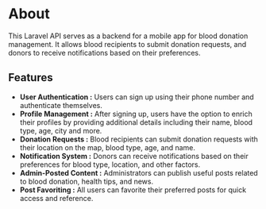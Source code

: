 
# About   

This Laravel API serves as a backend for a mobile app for blood donation management. It allows blood recipients to submit donation requests, and donors to receive notifications based on their preferences.

## Features
- **User Authentication :** Users can sign up using their phone number and authenticate themselves.
- **Profile Management :** After signing up, users have the option to enrich their profiles by providing additional details including their name, blood type, age, city and more.
- **Donation Requests :** Blood recipients can submit donation requests with their location on the map, blood type, age, and name.
- **Notification System :** Donors can receive notifications based on their preferences for blood type, location, and other factors.
- **Admin-Posted Content :** Administrators can publish useful posts related to blood donation, health tips, and news.
- **Post Favoriting :** All users can favorite their preferred posts for quick access and reference.




